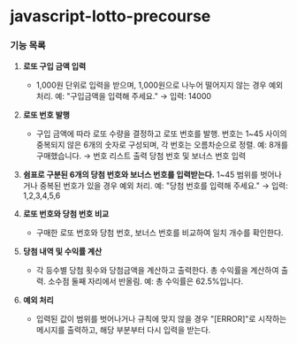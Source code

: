 # javascript-lotto-precourse

### 기능 목록

1. **로또 구입 금액 입력**
   - 1,000원 단위로 입력을 받으며, 1,000원으로 나누어 떨어지지 않는 경우 예외 처리.
   예: "구입금액을 입력해 주세요." → 입력: 14000 


2. **로또 번호 발행**
   - 구입 금액에 따라 로또 수량을 결정하고 로또 번호를 발행.
   번호는 1~45 사이의 중복되지 않은 6개의 숫자로 구성되며, 각 번호는 오름차순으로 정렬.
   예: 8개를 구매했습니다. → 번호 리스트 출력
   당첨 번호 및 보너스 번호 입력


3. **쉼표로 구분된 6개의 당첨 번호와 보너스 번호를 입력받는다.**
1~45 범위를 벗어나거나 중복된 번호가 있을 경우 예외 처리.
예: "당첨 번호를 입력해 주세요." → 입력: 1,2,3,4,5,6


4. **로또 번호와 당첨 번호 비교**
   - 구매한 로또 번호와 당첨 번호, 보너스 번호를 비교하여 일치 개수를 확인한다.
   

5. **당첨 내역 및 수익률 계산**
   - 각 등수별 당첨 횟수와 당첨금액을 계산하고 출력한다.
   총 수익률을 계산하여 출력. 소수점 둘째 자리에서 반올림.
   예: 총 수익률은 62.5%입니다.
   

6. **예외 처리**
   - 입력된 값이 범위를 벗어나거나 규칙에 맞지 않을 경우 "[ERROR]"로 시작하는 메시지를 출력하고, 해당 부분부터 다시 입력을 받는다.
